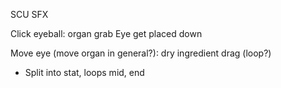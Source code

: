 SCU SFX

Click eyeball: organ grab
Eye get placed down

Move eye (move organ in general?): dry ingredient drag (loop?)
- Split into stat, loops mid, end




